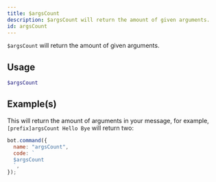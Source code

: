 ```yaml
---
title: $argsCount
description: $argsCount will return the amount of given arguments.
id: argsCount
---
```


`$argsCount` will return the amount of given arguments.

## Usage

```php
$argsCount
```

## Example(s)

This will return the amount of arguments in your message, for example, `[prefix]argsCount Hello Bye` will return two:

```javascript
bot.command({
  name: "argsCount",
  code: `
  $argsCount
  `,
});
```
